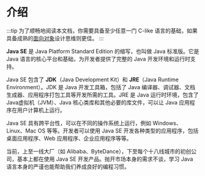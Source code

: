 # 介绍

:::tip
为了顺畅地阅读本文档，你需要具备至少任意一门 C-like 语言的基础，如果具备成熟的[面向对象](./oo-features-i.md)设计思维则更佳。
:::

**Java SE** 是 Java Platform Standard Edition 的缩写，也叫做 Java 标准版。它是 Java 语言的核心平台和基础，为开发者提供了完整的 Java 开发环境和运行时支持。

Java SE 包含了 **JDK**（Java Development Kit）和 **JRE**（Java Runtime Environment）。JDK 是 Java 开发工具箱，包括了 Java 编译器、调试器、文档生成器、应用程序打包工具等开发所需的工具。JRE 是 Java 运行时环境，包含了 Java虚拟机（JVM）、Java 核心类库和其他必要的库文件，可以让 Java 应用程序在用户计算机上运行。

Java SE 具有跨平台性，可以在不同的操作系统上运行，例如 Windows、Linux、Mac OS 等等。开发者可以使用 Java SE 开发各种类型的应用程序，包括桌面应用程序、Web 应用程序、企业应用程序等等。

当前，上至一线大厂（如 Alibaba、ByteDance），下至每个十八线城市的初创公司，基本上都在使用 Java SE 开发产品。抛开市场本身的需求不谈，学习 Java 语言本身的严谨也能帮助我们养成良好的编程习惯。
